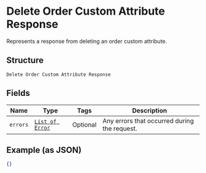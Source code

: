 
# Delete Order Custom Attribute Response

Represents a response from deleting an order custom attribute.

## Structure

`Delete Order Custom Attribute Response`

## Fields

| Name | Type | Tags | Description |
|  --- | --- | --- | --- |
| `errors` | [`List of Error`](../../doc/models/error.md) | Optional | Any errors that occurred during the request. |

## Example (as JSON)

```json
{}
```

